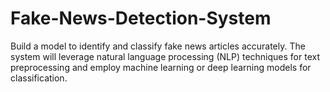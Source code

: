 # Fake-News-Detection-System
Build a model to identify and classify fake news articles accurately. The system will leverage natural language processing (NLP) techniques for text preprocessing and employ machine learning or deep learning models for classification.
